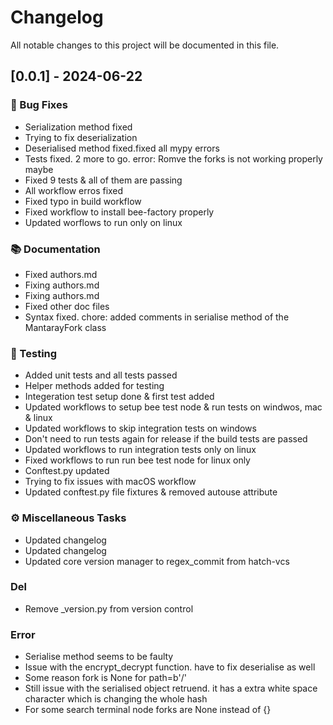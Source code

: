 # Changelog

All notable changes to this project will be documented in this file.

## [0.0.1] - 2024-06-22

### 🐛 Bug Fixes

- Serialization method fixed
- Trying to fix deserialization
- Deserialised method fixed.fixed all mypy errors
- Tests fixed. 2 more to go. error: Romve the forks is not working properly maybe
- Fixed 9 tests & all of them are passing
- All workflow erros fixed
- Fixed typo in build workflow
- Fixed workflow to install bee-factory properly
- Updated worflows to run only on linux

### 📚 Documentation

- Fixed authors.md
- Fixing authors.md
- Fixing authors.md
- Fixed other doc files
- Syntax fixed. chore: added comments in serialise method of the MantarayFork class

### 🧪 Testing

- Added unit tests and all tests passed
- Helper methods added for testing
- Integeration test setup done & first test added
- Updated workflows to setup bee test node & run tests on windwos, mac & linux
- Updated workflows to skip integration tests on windows
- Don't need to run tests again for release if the build tests are passed
- Updated workflows to run integration tests only on linux
- Fixed workflows to run run bee test node for linux only
- Conftest.py updated
- Trying to fix issues with macOS workflow
- Updated conftest.py file fixtures & removed autouse attribute

### ⚙️ Miscellaneous Tasks

- Updated changelog
- Updated changelog
- Updated core version manager to regex_commit from hatch-vcs

### Del

- Remove _version.py from version control

### Error

- Serialise method seems to be faulty
- Issue with the encrypt_decrypt function. have to fix deserialise as well
- Some reason fork is None for path=b'/'
- Still issue with the serialised object retruend. it has a extra white space character which is changing the whole hash
- For some search terminal node forks are None instead of {}

<!-- generated by git-cliff -->
